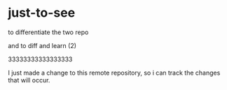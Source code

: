 # just-to-see
to differentiate the two repo


and to diff and learn (2)


33333333333333333

I just made a change to this remote repository, so i can track the changes that will occur.

